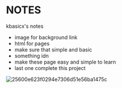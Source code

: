 # NOTES
kbasicx's notes
- image for background link
- html for pages
- make sure that simple and basic
- something idn
- make these page easy and simple to learn
- last one complete this project

![25600e623f0294e7306d51e56ba1475c](https://github.com/user-attachments/assets/5708704f-6ffa-4f68-92f7-aafc04ab50b7)
